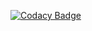 [![Codacy Badge](https://app.codacy.com/project/badge/Grade/98a28abb11e5450eb7b1b4dfcfadb367)](https://www.codacy.com/gh/99002622/python-mini-project/dashboard?utm_source=github.com&amp;utm_medium=referral&amp;utm_content=99002622/python-mini-project&amp;utm_campaign=Badge_Grade)


